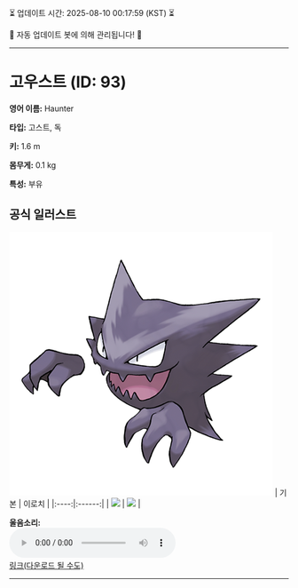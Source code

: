
⏳ 업데이트 시간: 2025-08-10 00:17:59 (KST) ⏳

🤖 자동 업데이트 봇에 의해 관리됩니다! 🤖

---

# 고우스트 (ID: 93)
**영어 이름:** Haunter

**타입:** 고스트, 독

**키:** 1.6 m

**몸무게:** 0.1 kg

**특성:** 부유

## 공식 일러스트
![](https://raw.githubusercontent.com/PokeAPI/sprites/master/sprites/pokemon/other/official-artwork/93.png)
| 기본 | 이로치 |
|:----:|:------:|
| <img src="http://play.pokemonshowdown.com/sprites/ani/haunter.gif" width="200"> | <img src="http://play.pokemonshowdown.com/sprites/ani-shiny/haunter.gif" width="200"> |

**울음소리:**<br><audio controls src="https://raw.githubusercontent.com/PokeAPI/cries/main/cries/pokemon/latest/93.ogg"></audio><br> [링크(다운로드 될 수도)](https://raw.githubusercontent.com/PokeAPI/cries/main/cries/pokemon/latest/93.ogg)


---
